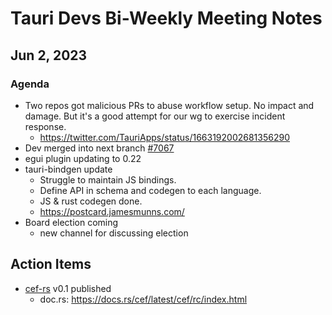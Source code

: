 # Tauri Devs Bi-Weekly Meeting Notes

## Jun 2, 2023

### Agenda

-   Two repos got malicious PRs to abuse workflow setup. No impact and damage.
    But it's a good attempt for our wg to exercise incident response.
    -   https://twitter.com/TauriApps/status/1663192002681356290
-   Dev merged into next branch
    [#7067](https://github.com/tauri-apps/tauri/pull/7067)
-   egui plugin updating to 0.22
-   tauri-bindgen update
    -   Struggle to maintain JS bindings.
    -   Define API in schema and codegen to each language.
    -   JS & rust codegen done.
    -   https://postcard.jamesmunns.com/
-   Board election coming
    -   new channel for discussing election

## Action Items

-   [cef-rs](https://github.com/wusyong/cef-rs) v0.1 published
    -   doc.rs: https://docs.rs/cef/latest/cef/rc/index.html
